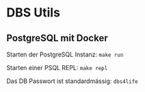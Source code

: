 # DBS Utils

## PostgreSQL mit Docker

Starten der PostgreSQL Instanz: `make run`

Starten einer PSQL REPL: `make repl`

Das DB Passwort ist standardmässig: `dbs4life`

